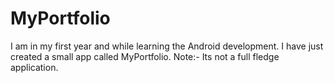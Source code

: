 # MyPortfolio
I am in my first year and while learning the Android development. I have just created a small app called MyPortfolio. Note:- Its not a full fledge application.
